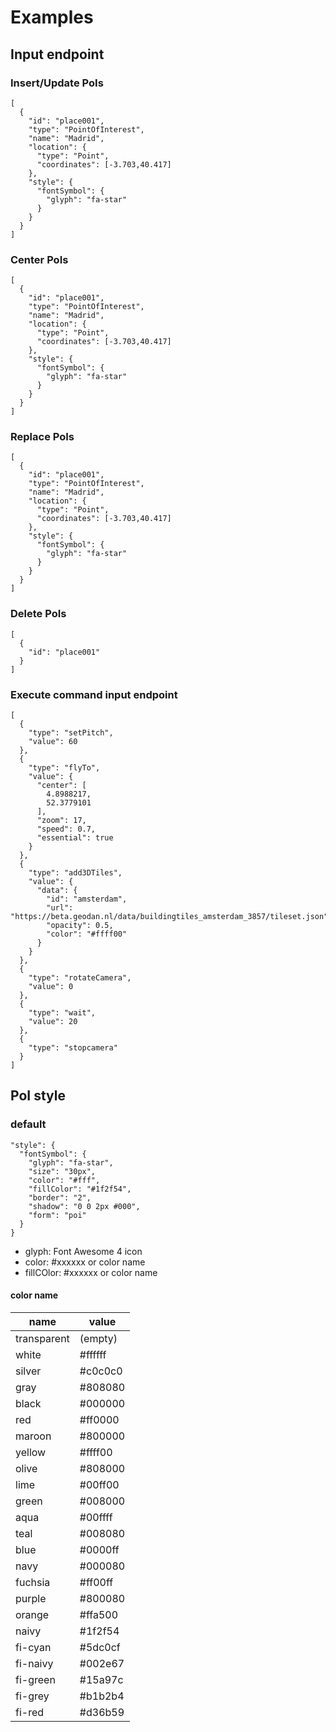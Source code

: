 # Examples

## Input endpoint

### Insert/Update PoIs

```
[
  {
    "id": "place001",
    "type": "PointOfInterest",
    "name": "Madrid",
    "location": {
      "type": "Point",
      "coordinates": [-3.703,40.417]
    },
    "style": {
      "fontSymbol": {
        "glyph": "fa-star"
      }
    }
  }
]
```

### Center PoIs

```
[
  {
    "id": "place001",
    "type": "PointOfInterest",
    "name": "Madrid",
    "location": {
      "type": "Point",
      "coordinates": [-3.703,40.417]
    },
    "style": {
      "fontSymbol": {
        "glyph": "fa-star"
      }
    }
  }
]
```

### Replace PoIs

```
[
  {
    "id": "place001",
    "type": "PointOfInterest",
    "name": "Madrid",
    "location": {
      "type": "Point",
      "coordinates": [-3.703,40.417]
    },
    "style": {
      "fontSymbol": {
        "glyph": "fa-star"
      }
    }
  }
]
```
### Delete PoIs

```
[
  {
    "id": "place001"
  }
]
```

### Execute command input endpoint

```
[
  {
    "type": "setPitch",
    "value": 60
  },
  {
    "type": "flyTo",
    "value": {
      "center": [
        4.8988217,
        52.3779101
      ],
      "zoom": 17,
      "speed": 0.7,
      "essential": true
    }
  },
  {
    "type": "add3DTiles",
    "value": {
      "data": {
        "id": "amsterdam",
        "url": "https://beta.geodan.nl/data/buildingtiles_amsterdam_3857/tileset.json",
        "opacity": 0.5,
        "color": "#ffff00"
      }
    }
  },
  {
    "type": "rotateCamera",
    "value": 0
  },
  {
    "type": "wait",
    "value": 20
  },
  {
    "type": "stopcamera"
  }
]
```

## PoI style

### default

```
"style": {
  "fontSymbol": {
    "glyph": "fa-star",
    "size": "30px",
    "color": "#fff",
    "fillColor": "#1f2f54",
    "border": "2",
    "shadow": "0 0 2px #000",
    "form": "poi"
  }
}
```

- glyph: Font Awesome 4 icon
- color: #xxxxxx or color name
- fillCOlor: #xxxxxx or  color name

#### color name

| name        | value   |
| ----------- | ------- |
| transparent | (empty) | 
| white       | #ffffff |
| silver      | #c0c0c0 |
| gray        | #808080 |
| black       | #000000 |
| red         | #ff0000 |
| maroon      | #800000 |
| yellow      | #ffff00 |
| olive       | #808000 |
| lime        | #00ff00 |
| green       | #008000 |
| aqua        | #00ffff |
| teal        | #008080 |
| blue        | #0000ff |
| navy        | #000080 |
| fuchsia     | #ff00ff |
| purple      | #800080 |
| orange      | #ffa500 |
| naivy       | #1f2f54 |
| fi-cyan     | #5dc0cf |
| fi-naivy    | #002e67 |
| fi-green    | #15a97c |
| fi-grey     | #b1b2b4 |
| fi-red      | #d36b59 |
